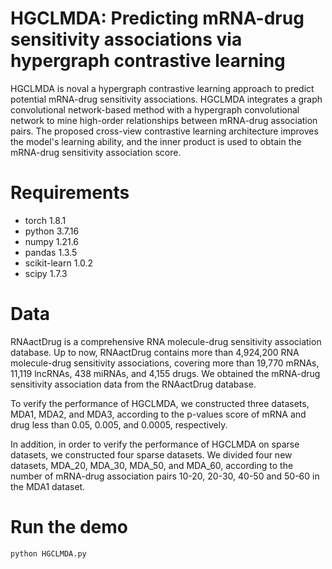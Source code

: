 # HGCLMDA: Predicting mRNA-drug sensitivity associations via hypergraph contrastive learning
HGCLMDA is noval a hypergraph contrastive learning approach to predict potential mRNA-drug sensitivity associations. HGCLMDA integrates a graph convolutional network-based method with a hypergraph convolutional network to mine high-order relationships between mRNA-drug association pairs. The proposed cross-view contrastive learning architecture improves the model's learning ability, and the inner product is used to obtain the mRNA-drug sensitivity association score.
# Requirements
- torch 1.8.1
- python 3.7.16
- numpy 1.21.6
- pandas 1.3.5
- scikit-learn 1.0.2
- scipy 1.7.3
# Data
RNAactDrug is a comprehensive RNA molecule-drug sensitivity association database. Up to now, RNAactDrug contains more than 4,924,200 RNA molecule-drug sensitivity associations, covering more than 19,770 mRNAs, 11,119 lncRNAs, 438 miRNAs, and 4,155 drugs. We obtained the mRNA-drug sensitivity association data from the RNAactDrug database. 

To verify the performance of HGCLMDA, we constructed three datasets, MDA1, MDA2, and MDA3, according to the p-values score of mRNA and drug less than 0.05, 0.005, and 0.0005, respectively.

In addition, in order to verify the performance of HGCLMDA on sparse datasets, we constructed four sparse datasets. We divided four new datasets, MDA_20, MDA_30, MDA_50, and MDA_60, according to the number of mRNA-drug association pairs 10-20, 20-30, 40-50 and 50-60 in the MDA1 dataset.

# Run the demo
```
python HGCLMDA.py
```
